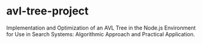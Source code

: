 # avl-tree-project
Implementation and Optimization of an AVL Tree in the Node.js Environment for Use in Search Systems: Algorithmic Approach and Practical Application.

